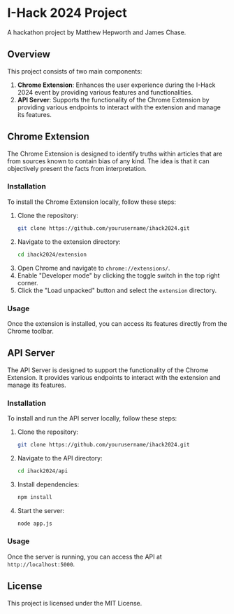 # I-Hack 2024 Project

A hackathon project by Matthew Hepworth and James Chase.

## Overview

This project consists of two main components:
1. **Chrome Extension**: Enhances the user experience during the I-Hack 2024 event by providing various features and functionalities.
2. **API Server**: Supports the functionality of the Chrome Extension by providing various endpoints to interact with the extension and manage its features.

## Chrome Extension

The Chrome Extension is designed to identify truths within articles that are from sources known to contain bias of any kind. The idea is that it can objectively present the facts from interpretation.

### Installation

To install the Chrome Extension locally, follow these steps:

1. Clone the repository:
    ```sh
    git clone https://github.com/yourusername/ihack2024.git
    ```
2. Navigate to the extension directory:
    ```sh
    cd ihack2024/extension
    ```
3. Open Chrome and navigate to `chrome://extensions/`.
4. Enable "Developer mode" by clicking the toggle switch in the top right corner.
5. Click the "Load unpacked" button and select the `extension` directory.

### Usage

Once the extension is installed, you can access its features directly from the Chrome toolbar.

## API Server

The API Server is designed to support the functionality of the Chrome Extension. It provides various endpoints to interact with the extension and manage its features.

### Installation

To install and run the API server locally, follow these steps:

1. Clone the repository:
    ```sh
    git clone https://github.com/yourusername/ihack2024.git
    ```
2. Navigate to the API directory:
    ```sh
    cd ihack2024/api
    ```
3. Install dependencies:
    ```sh
    npm install
    ```
4. Start the server:
    ```sh
    node app.js
    ```

### Usage

Once the server is running, you can access the API at `http://localhost:5000`.

## License

This project is licensed under the MIT License.